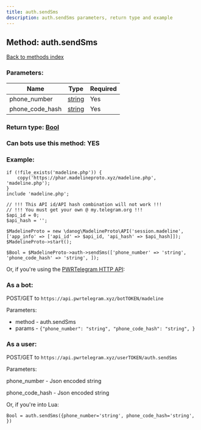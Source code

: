 ```yaml
---
title: auth.sendSms
description: auth.sendSms parameters, return type and example
---
```

## Method: auth.sendSms  
[Back to methods index](index.md)


### Parameters:

| Name     |    Type       | Required |
|----------|---------------|----------|
|phone\_number|[string](../types/string.md) | Yes|
|phone\_code\_hash|[string](../types/string.md) | Yes|


### Return type: [Bool](../types/Bool.md)

### Can bots use this method: **YES**


### Example:


```
if (!file_exists('madeline.php')) {
    copy('https://phar.madelineproto.xyz/madeline.php', 'madeline.php');
}
include 'madeline.php';

// !!! This API id/API hash combination will not work !!!
// !!! You must get your own @ my.telegram.org !!!
$api_id = 0;
$api_hash = '';

$MadelineProto = new \danog\MadelineProto\API('session.madeline', ['app_info' => ['api_id' => $api_id, 'api_hash' => $api_hash]]);
$MadelineProto->start();

$Bool = $MadelineProto->auth->sendSms(['phone_number' => 'string', 'phone_code_hash' => 'string', ]);
```

Or, if you're using the [PWRTelegram HTTP API](https://pwrtelegram.xyz):

### As a bot:

POST/GET to `https://api.pwrtelegram.xyz/botTOKEN/madeline`

Parameters:

* method - auth.sendSms
* params - `{"phone_number": "string", "phone_code_hash": "string", }`



### As a user:

POST/GET to `https://api.pwrtelegram.xyz/userTOKEN/auth.sendSms`

Parameters:

phone_number - Json encoded string

phone_code_hash - Json encoded string




Or, if you're into Lua:

```
Bool = auth.sendSms({phone_number='string', phone_code_hash='string', })
```

